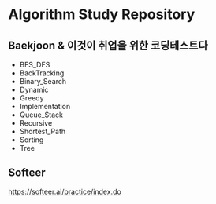 # Algorithm Study Repository
## Baekjoon & 이것이 취업을 위한 코딩테스트다
- BFS_DFS
- BackTracking
- Binary_Search
- Dynamic
- Greedy
- Implementation
- Queue_Stack
- Recursive
- Shortest_Path
- Sorting
- Tree

## Softeer 
https://softeer.ai/practice/index.do
